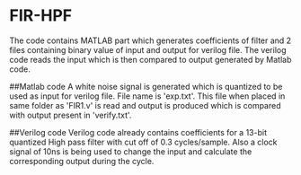 # FIR-HPF
The code contains MATLAB part which generates coefficients of filter and 2 files containing binary value of input and output for verilog file. The verilog code reads the input which is then compared to output generated by Matlab code.

##Matlab code
A white noise signal is generated which is quantized to be used as input for verilog file. File name is 'exp.txt'. This file when placed in same folder as 'FIR1.v' is read and output is produced which is compared with output present in 'verify.txt'.

##Verilog code
Verilog code already contains coefficients for a 13-bit quantized High pass filter with cut off of 0.3 cycles/sample. Also a clock signal of 10ns is being used to change the input and calculate the corresponding output during the cycle.
